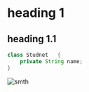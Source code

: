 # heading 1
## heading 1.1

```java
class Studnet   {
    private String name;
}
```

![smth](https://www.planttext.com/api/plantuml/png/R59DQnin4BthLmpq4aFMfBa4YXDYwZWfj0bqRKfEPgAThDMkFf1c7PQslwo7_AJ-XOvsrwrfSf4qysQUtXlfzw_doyGOkRMDKkcRSH1z8gNOS4EmwW8bAE1zWod1mc0TqQgXCA2SGNiRl2F79NVI83IdIk53ueYQGVTzyp7yQ1B3TwL-AZK0AvB4R0OrEOhOmCM5m7_HiajCDkD7vV6RvVBixEHa0gLnTKFidLIFXGjawiiMnpxghQac6Hl1fVTlPzVv0gCJCDRv3e1xtu961wsO1KYqwmKqnb6IU3gL1HDqKlM4ZdFaAgYZRuESpyzbuQqe4KPV4syfvexDve1vYplA71PTDtIc5wH58SkLCFl7OLR_tAyJnLxfT2gURP3XNXEp97jn84FZMxHqD85tK78KCVlqlAeYfTGZutdayPR4wo5BUerbiu4GpIwFjKB6mLTX70FMrCi67Rl0L0qEYg4JWWX_yh7ABiYr5bR6qjePxeqivlUbR3Ttwyzv__JXThswAdEjC5DyH4rmy4NGES_8HbwwR4F8BhvWT7de-ndTFNmb_TyFKllaZq9apcF4BfCgTKckak_v1m00__y30000)


